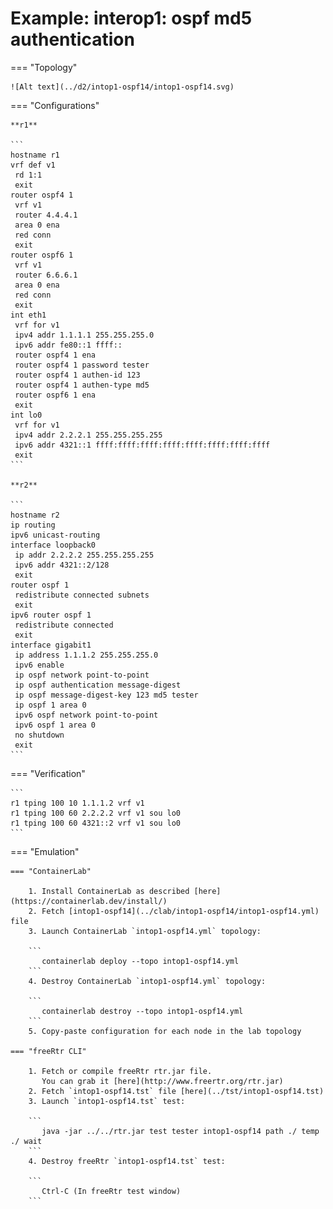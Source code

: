 # Example: interop1: ospf md5 authentication

=== "Topology"

    ![Alt text](../d2/intop1-ospf14/intop1-ospf14.svg)

=== "Configurations"

    **r1**

    ```
    hostname r1
    vrf def v1
     rd 1:1
     exit
    router ospf4 1
     vrf v1
     router 4.4.4.1
     area 0 ena
     red conn
     exit
    router ospf6 1
     vrf v1
     router 6.6.6.1
     area 0 ena
     red conn
     exit
    int eth1
     vrf for v1
     ipv4 addr 1.1.1.1 255.255.255.0
     ipv6 addr fe80::1 ffff::
     router ospf4 1 ena
     router ospf4 1 password tester
     router ospf4 1 authen-id 123
     router ospf4 1 authen-type md5
     router ospf6 1 ena
     exit
    int lo0
     vrf for v1
     ipv4 addr 2.2.2.1 255.255.255.255
     ipv6 addr 4321::1 ffff:ffff:ffff:ffff:ffff:ffff:ffff:ffff
     exit
    ```

    **r2**

    ```
    hostname r2
    ip routing
    ipv6 unicast-routing
    interface loopback0
     ip addr 2.2.2.2 255.255.255.255
     ipv6 addr 4321::2/128
     exit
    router ospf 1
     redistribute connected subnets
     exit
    ipv6 router ospf 1
     redistribute connected
     exit
    interface gigabit1
     ip address 1.1.1.2 255.255.255.0
     ipv6 enable
     ip ospf network point-to-point
     ip ospf authentication message-digest
     ip ospf message-digest-key 123 md5 tester
     ip ospf 1 area 0
     ipv6 ospf network point-to-point
     ipv6 ospf 1 area 0
     no shutdown
     exit
    ```

=== "Verification"

    ```
    r1 tping 100 10 1.1.1.2 vrf v1
    r1 tping 100 60 2.2.2.2 vrf v1 sou lo0
    r1 tping 100 60 4321::2 vrf v1 sou lo0
    ```

=== "Emulation"

    === "ContainerLab"

        1. Install ContainerLab as described [here](https://containerlab.dev/install/)  
        2. Fetch [intop1-ospf14](../clab/intop1-ospf14/intop1-ospf14.yml) file  
        3. Launch ContainerLab `intop1-ospf14.yml` topology:  

        ```
           containerlab deploy --topo intop1-ospf14.yml  
        ```
        4. Destroy ContainerLab `intop1-ospf14.yml` topology:  

        ```
           containerlab destroy --topo intop1-ospf14.yml  
        ```
        5. Copy-paste configuration for each node in the lab topology

    === "freeRtr CLI"

        1. Fetch or compile freeRtr rtr.jar file.  
           You can grab it [here](http://www.freertr.org/rtr.jar)  
        2. Fetch `intop1-ospf14.tst` file [here](../tst/intop1-ospf14.tst)  
        3. Launch `intop1-ospf14.tst` test:  

        ```
           java -jar ../../rtr.jar test tester intop1-ospf14 path ./ temp ./ wait
        ```
        4. Destroy freeRtr `intop1-ospf14.tst` test:  

        ```
           Ctrl-C (In freeRtr test window)
        ```

